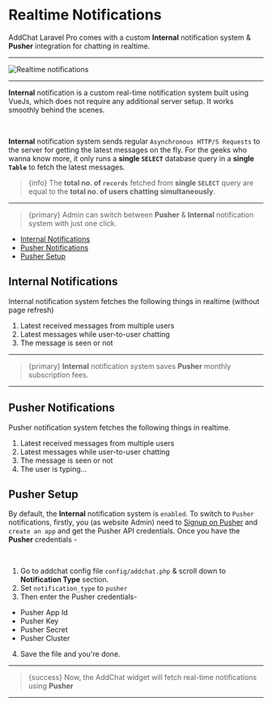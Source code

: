 # Realtime Notifications

AddChat Laravel Pro comes with a custom **Internal** notification system & **Pusher** integration for chatting in realtime. 

---

![Realtime notifications](https://addchat-pro-docs.classiebit.com/images/realtime-notification.jpg "Realtime notifications")

---

**Internal** notification is a custom real-time notification system built using VueJs, which does not require any additional server setup. It works smoothly behind the scenes.

<br>

**Internal** notification system sends regular `Asynchronous HTTP/S Requests` to the server for getting the latest messages on the fly. For the geeks who wanna know more, it only runs a **single `SELECT`** database query in a **single `Table`** to fetch the latest messages.

>{info} The **total no. of `records`** fetched from **single `SELECT`** query are equal to the **total no. of users chatting simultaneously**.

---

>{primary} Admin can switch between **Pusher** & **Internal** notification system with just one click.


- [Internal Notifications](#Internal-Notifications)
- [Pusher Notifications](#Pusher-Notifications)
- [Pusher Setup](#Pusher-Setup)


<a name="Internal-Notifications"></a>
## Internal Notifications

Internal notification system fetches the following things in realtime (without page refresh)

1. Latest received messages from multiple users
2. Latest messages while user-to-user chatting
3. The message is seen or not

---

>{primary} **Internal** notification system saves **Pusher** monthly subscription fees.

---


<a name="Pusher-Notifications"></a>
## Pusher Notifications

Pusher notification system fetches the following things in realtime.

1. Latest received messages from multiple users
2. Latest messages while user-to-user chatting
3. The message is seen or not
4. The user is typing...


<a name="Pusher-Setup"></a>
## Pusher Setup

By default, the **Internal** notification system is `enabled`. To switch to `Pusher` notifications, firstly, you (as website Admin) need to [Signup on Pusher](https://pusher.com/signup) and `create an app` and get the Pusher API credentials. Once you have the **Pusher** credentials -

<br>

1. Go to addchat config file `config/addchat.php` & scroll down to **Notification Type** section.
2. Set `notification_type` to `pusher`
3. Then enter the Pusher credentials-
 - Pusher App Id
 - Pusher Key
 - Pusher Secret
 - Pusher Cluster
4. Save the file and you're done.

---

>{success} Now, the AddChat widget will fetch real-time notifications using **Pusher**

---